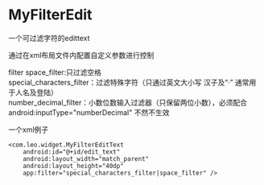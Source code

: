 # MyFilterEdit
一个可过滤字符的edittext

通过在xml布局文件内配置自定义参数进行控制

 filter space_filter:只过滤空格  
 special_characters_filter：过滤特殊字符（只通过英文大小写 汉子及“·” 通常用于人名及登陆）  
 number_decimal_filter：小数位数输入过滤器（只保留两位小数），必须配合 android:inputType="numberDecimal" 不然不生效

<p>一个xml例子</p>

    <com.leo.widget.MyFilterEditText
        android:id="@+id/edit_text"
        android:layout_width="match_parent"
        android:layout_height="40dp"
        app:filter="special_characters_filter|space_filter" />
